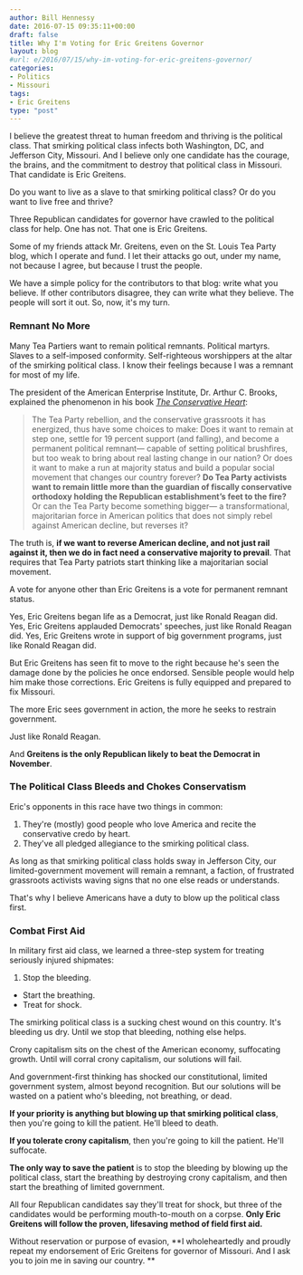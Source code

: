 ```yaml
---
author: Bill Hennessy
date: 2016-07-15 09:35:11+00:00
draft: false
title: Why I'm Voting for Eric Greitens Governor
layout: blog
#url: e/2016/07/15/why-im-voting-for-eric-greitens-governor/
categories:
- Politics
- Missouri
tags:
- Eric Greitens
type: "post"
---
```


I believe the greatest threat to human freedom and thriving is the political class. That smirking political class infects both Washington, DC, and Jefferson City, Missouri. And I believe only one candidate has the courage, the brains, and the commitment to destroy that political class in Missouri. That candidate is Eric Greitens.

Do you want to live as a slave to that smirking political class? Or do you want to live free and thrive?

Three Republican candidates for governor have crawled to the political class for help. One has not. That one is Eric Greitens.

Some of my friends attack Mr. Greitens, even on the St. Louis Tea Party blog, which I operate and fund. I let their attacks go out, under my name, not because I agree, but because I trust the people.

We have a simple policy for the contributors to that blog: write what you believe. If other contributors disagree, they can write what they believe. The people will sort it out. So, now, it's my turn.



### Remnant No More



Many Tea Partiers want to remain political remnants. Political martyrs. Slaves to a self-imposed conformity. Self-righteous worshippers at the altar of the smirking political class. I know their feelings because I was a remnant for most of my life.

The president of the American Enterprise Institute, Dr. Arthur C. Brooks, explained the phenomenon in his book [_The Conservative Heart_](https://amzn.to/29y8HPz):



> The Tea Party rebellion, and the conservative grassroots it has energized, thus have some choices to make: Does it want to remain at step one, settle for 19 percent support (and falling), and become a permanent political remnant— capable of setting political brushfires, but too weak to bring about real lasting change in our nation? Or does it want to make a run at majority status and build a popular social movement that changes our country forever? **Do Tea Party activists want to remain little more than the guardian of fiscally conservative orthodoxy holding the Republican establishment’s feet to the fire?** Or can the Tea Party become something bigger— a transformational, majoritarian force in American politics that does not simply rebel against American decline, but reverses it?

The truth is, **if we want to reverse American decline, and not just rail against it, then we do in fact need a conservative majority to prevail**. That requires that Tea Party patriots start thinking like a majoritarian social movement.



A vote for anyone other than Eric Greitens is a vote for permanent remnant status.

Yes, Eric Greitens began life as a Democrat, just like Ronald Reagan did. Yes, Eric Greitens applauded Democrats' speeches, just like Ronald Reagan did. Yes, Eric Greitens wrote in support of big government programs, just like Ronald Reagan did.

But Eric Greitens has seen fit to move to the right because he's seen the damage done by the policies he once endorsed. Sensible people would help him make those corrections. Eric Greitens is fully equipped and prepared to fix Missouri.

The more Eric sees government in action, the more he seeks to restrain government.

Just like Ronald Reagan.

And **Greitens is the only Republican likely to beat the Democrat in November**.



### The Political Class Bleeds and Chokes Conservatism



Eric's opponents in this race have two things in common:




  1. They're (mostly) good people who love America and recite the conservative credo by heart.
  2. They've all pledged allegiance to the smirking political class.




As long as that smirking political class holds sway in Jefferson City, our limited-government movement will remain a remnant, a faction, of frustrated grassroots activists waving signs that no one else reads or understands.

That's why I believe Americans have a duty to blow up the political class first.



### Combat First Aid



In military first aid class, we learned a three-step system for treating seriously injured shipmates:




  1. Stop the bleeding.


* Start the breathing.
* Treat for shock.




The smirking political class is a sucking chest wound on this country. It's bleeding us dry. Until we stop that bleeding, nothing else helps.

Crony capitalism sits on the chest of the American economy, suffocating growth. Until will corral crony capitalism, our solutions will fail.

And government-first thinking has shocked our constitutional, limited government system, almost beyond recognition. But our solutions will be wasted on a patient who's bleeding, not breathing, or dead.

**If your priority is anything but blowing up that smirking political class**, then you're going to kill the patient. He'll bleed to death.

**If you tolerate crony capitalism**, then you're going to kill the patient. He'll suffocate.

**The only way to save the patient** is to stop the bleeding by blowing up the political class, start the breathing by destroying crony capitalism, and then start the breathing of limited government.

All four Republican candidates say they'll treat for shock, but three of the candidates would be performing mouth-to-mouth on a corpse. **Only Eric Greitens will follow the proven, lifesaving method of field first aid.**

Without reservation or purpose of evasion, **I wholeheartedly and proudly repeat my endorsement of Eric Greitens for governor of Missouri. And I ask you to join me in saving our country. **
